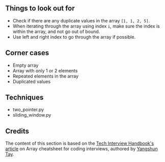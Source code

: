 ## Things to look out for
- Check if there are any duplicate values in the array `[1, 1, 2, 5]`.
- When iterating through the array using index `i`, make sure the index is within the array, and not go out of bound.
- Use left and right index to go through the array if possible.

## Corner cases
- Empty array
- Array with only 1 or 2 elements
- Repeated elements in the array
- Duplicated values

## Techniques
- two_pointer.py
- sliding_window.py

## Credits
The content of this section is based on the [Tech Interview Handbook's article](https://www.techinterviewhandbook.org/algorithms/array/) on Array cheatsheet for coding interviews, authored by [Yangshun Tay](https://www.linkedin.com/in/yangshun/).

